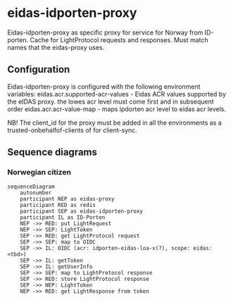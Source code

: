 # eidas-idporten-proxy

Eidas-idporten-proxy as specific proxy for service for Norway from ID-porten.
Cache for LightProtocol requests and responses. Must match names that the eidas-proxy uses.

## Configuration

Eidas-idporten-proxy is configured with the following environment variables:
eidas.acr.supported-acr-values - Eidas ACR values supported by the eIDAS proxy. the lowes acr level must come first and
in subsequent order
eidas.acr.acr-value-map - maps ipdorten acr level to eidas acr levels.

NB! The client_id for the proxy must be added in all the environments as a trusted-onbehalfof-clients of for
client-sync.
## Sequence diagrams

### Norwegian citizen

```mermaid  
sequenceDiagram
    autonumber
    participant NEP as eidas-proxy
    participant RED as redis
    participant SEP as eidas-idporten-proxy
    participant IL as ID-Porten
    NEP ->> RED: put LightRequest
    NEP ->> SEP: LightToken
    SEP ->> RED: get LightProtocol request
    SEP ->> SEP: map to OIDC
    SEP ->> IL: OIDC (acr: idporten-eidas-loa-x(?), scope: eidas:<tbd>)
    SEP ->> IL: getToken
    SEP ->> IL: getUserInfo
    SEP ->> SEP: map to LightProtocol response
    SEP ->> RED: store LightProtocol response
    SEP ->> NEP: LightToken
    NEP ->> RED: get LightResponse from token

```    
